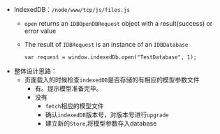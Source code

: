 - IndexedDB：`/node/www/tcp/js/files.js`
  - `open` returns an `IDBOpenDBRequest` object with a result(success) or error value
  - The result of `IDBRequest` is an instance of an `IDBDatabase`

        var request = window.indexedDb.open("TestDatabase", 1);


- 整体设计思路：
  - 页面载入的时候检查`indexedDB`是否存储的有相应的模型参数文件
    - 有。提示模型准备完毕。
    - 没有
      - `fetch`相应的模型文件
      - 确认`indexedDB`版本号，对版本号进行`upgrade`
      - 建立新的`Store`,将模型参数存入database

​		



